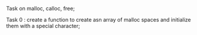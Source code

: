 Task on malloc, calloc, free;

Task 0 : create a function to create asn array of malloc spaces and initialize them with a special character;